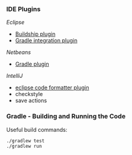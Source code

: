 
### IDE Plugins

*Eclipse*
  - [Buildship plugin](https://github.com/eclipse/buildship/blob/master/docs/user/Installation.md)
  - [Gradle integration plugin](https://marketplace.eclipse.org/content/buildship-gradle-integration)

*Netbeans*
  - [Gradle plugin](http://plugins.netbeans.org/plugin/44510/gradle-support)

*IntelliJ*
  - [eclipse code formatter plugin](https://plugins.jetbrains.com/plugin/6546-eclipse-code-formatter)
  - checkstyle
  - save actions


### Gradle - Building and Running the Code


Useful build commands:

```
./gradlew test
./gradlew run
```
